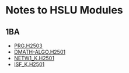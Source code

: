 # Notes to HSLU Modules

## 1BA

- [PRG.H2503](1ba/PRG.H2503/README.md)
- [DMATH-ALGO.H2501](1ba/DMATH-ALGO.H2501/README.md)
- [NETW1_K.H2501](1ba/NETW1_K.H2501/README.md)
- [ISF_K.H2501](1ba/ISF_K.H2501/README.md)